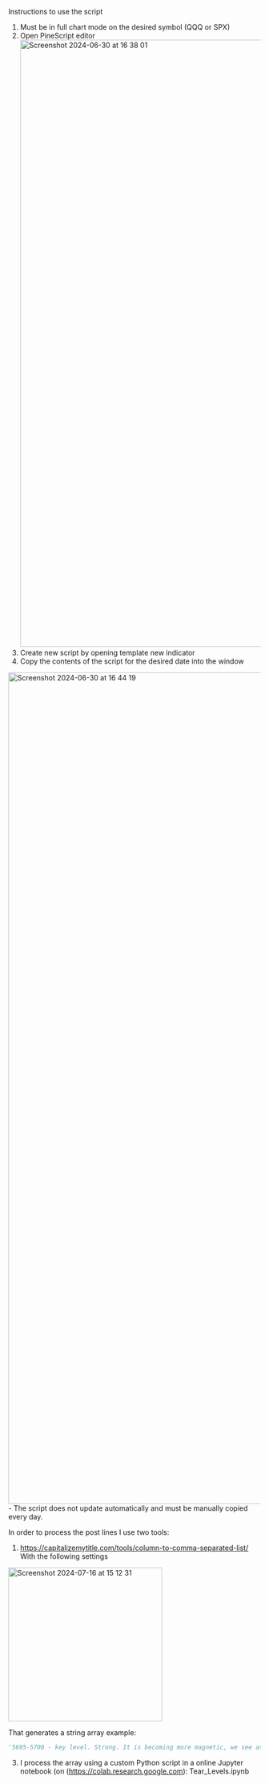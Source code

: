 Instructions to use the script
1. Must be in full chart mode on the desired symbol (QQQ or SPX)
2. Open PineScript editor
   <img width="1212" alt="Screenshot 2024-06-30 at 16 38 01" src="https://github.com/dreamless2871/TV-key_levels/assets/125916318/d7de26d1-45c1-4d33-a8cf-656c3f163158">
3. Create new script by opening template new indicator
4. Copy the contents of the script for the desired date into the window
<img width="1660" alt="Screenshot 2024-06-30 at 16 44 19" src="https://github.com/dreamless2871/TV-key_levels/assets/125916318/fba9872b-0791-4992-8dc6-edfd52ed065f">
- The script does not update automatically and must be manually copied every day.

In order to process the post lines I use two tools:
1. https://capitalizemytitle.com/tools/column-to-comma-separated-list/
With the following settings
<img width="307" alt="Screenshot 2024-07-16 at 15 12 31" src="https://github.com/user-attachments/assets/7cd128b9-f3c2-4da7-ace8-74f4f48b1d2e">

That generates a string array example:
```python
'5695-5700 - key level. Strong. It is becoming more magnetic, we see as open interest here increases. can see it achieved soon.;5675;5667 - quants max. I think there is risk of this breaking today, so size smaller, but let’s see. ;5650;5640;5625;5615 - stronger supp;5609;5596-5600 - quants min;5590 ;5581;5570-5575'
```
3. I process the array using a custom Python script in a online Jupyter notebook (on (https://colab.research.google.com): Tear_Levels.ipynb
